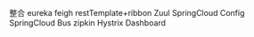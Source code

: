 整合 eureka
    feigh 
    restTemplate+ribbon
    Zuul
    SpringCloud Config
    SpringCloud Bus
    zipkin
    Hystrix Dashboard